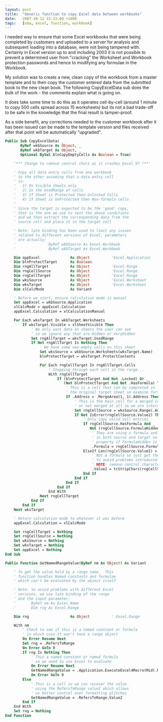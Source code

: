 ```yaml
---
layout: post
title:  "Generic function to copy Excel data between workbooks"
date:   2007-10-12 15:33:00 +1000
tags:   [vba, excel, function, workbook]
---
```


I needed way to ensure that some Excel workbooks that were being
completed by customers and uploaded to a server for analysis and
subsequent loading into a database, were not being tampered with.
Certainly in Excel version up to and including 2003 it is not possible
to prevent a determined user from "cracking" the Worksheet and Workbook
protection passwords and hence to modifying any formulae in the
Workbook.

My solution was to create a new, clean copy of the workbook from a
master template and to then copy the customer entered data from the
submitted book to the new clean book. The following CopyExcelData sub
does the bulk of the work - the comments explain what is going on.

It does take some time to do this as it operates cell-by-cell (around 1
minute to copy 500 cells spread across 15 worksheets) but its not a bad
trade-off to be safe in the knowledge that the final result is
tamper-proof.

As a side benefit, any corrections needed to the customer workbook after
it has been issued can be made to the template version and files
received after that point will be automatically "upgraded".

```vb
Public Sub CopyExcelData( _
       ByRef wkbSource As Object, _
       ByRef wkbTarget As Object, _
       Optional ByVal blnCopyEmptyCells As Boolean = True)

    '*** Change to remove control chars as it crashes Excel 97 ***'

    ' Copy all data entry cells from one workbook
    ' to the other assuming that a data entry cell
    ' is:
    '   1) On Visible sheets only
    '   2) In the UsedRange of cells
    '   3) If Sheet is Protected then Unlocked Cells
    '   4) If Sheet is UnProtected then Non-formula cells
    '
    ' Since the target is expected to be the 'good' copy,
    ' that is the one we use to test the above conditions
    ' and we then extract the corresponding data from the
    ' source cell and place it in the target cell

    ' Note: late binding has been used to limit any issues
    ' related to different versions of Excel, parameters
    ' are actually:
    '               ByRef wkbSource As Excel.Workbook
    '               ByRef wkbTarget As Excel.Workbook

    Dim appExcel              As Object          'Excel.Application
    Dim blnProtectTarget      As Boolean
    Dim rngAllTarget          As Object          'Excel.Range
    Dim rngCellSource         As Object          'Excel.Range
    Dim rngCellTarget         As Object          'Excel.Range
    Dim wksSource             As Object          'Excel.Worksheet
    Dim wksTarget             As Object          'Excel.Worksheet
    Dim xlCalcMode            As Variant

    ' Before we start, ensure calculation mode is manual
    Set appExcel = wkbSource.Application
    xlCalcMode = appExcel.Calculation
    appExcel.Calculation = xlCalculationManual

    For Each wksTarget In wkbTarget.Worksheets
        If wksTarget.Visible = xlSheetVisible Then
            ' We only want data on sheets the user can see
            ' so we ignore any that are Hidden or VeryHidden
            Set rngAllTarget = wksTarget.UsedRange
            If Not rngAllTarget Is Nothing Then
                ' We have some non-empty cells on this sheet
                Set wksSource = wkbSource.Worksheets(wksTarget.Name)
                blnProtectTarget = wksTarget.ProtectContents

                For Each rngCellTarget In rngAllTarget.Cells
                    ' Stepping through each cell in the range...
                    With rngCellTarget
                        If (blnProtectTarget And Not .Locked) Or _
                           (Not blnProtectTarget And Not .HasFormula) Then
                            ' This is a cell that can be completed in
                            ' the original target sheet so examine further
                            If .Address = .MergeArea(1, 1).Address Then
                                ' This is the main cell for a merged set of cells
                                ' or not merged at all so we are interested...
                                Set rngCellSource = wksSource.Range(.Address)
                                If Not IsError(rngCellSource.Value2) Then
                                    ' Only copy valid cell entries
                                    If rngCellSource.HasFormula And _
                                       Not (rngCellSource.FormulaHidden Or .FormulaHidden) Then
                                        ' They are using a formula and we can access the formula
                                        ' in both source and target so transfer it (can't access this
                                        ' property if FormulaHidden is TRUE for either)
                                        .Formula = rngCellSource.Formula
                                    ElseIf Len(rngCellSource.Value2) > 0 Or blnCopyEmptyCells Then
                                        ' Not a formula so just get the value using Value2
                                        ' to avoid problems introduced by incorrect date formats
                                        ' NOTE: remove control characters to avoid Excel 97 crash
                                        .Value2 = tcStripChars(rngCellSource.Value2, scmcRemoveControl)
                                    End If
                                End If
                            End If
                        End If
                    End With
                Next rngCellTarget
            End If
        End If
    Next wksTarget

    ' Return calculation mode to whatever it was before
    appExcel.Calculation = xlCalcMode

    Set rngCellTarget = Nothing
    Set rngCellSource = Nothing
    Set wksSource = Nothing
    Set wksTarget = Nothing
    Set appExcel = Nothing
End Sub

Public Function GetNamedRangeValue(ByRef nm As Object) As Variant

    ' To get the value held by a range name.  This
    ' function handles Named constants and formulae
    ' which can't be evaluated by the object itself

    ' Note: to avoid problems with different Excel
    ' versions, we use late binding of the range
    ' and the input parameter:
    '       ByRef nm As Excel.Name
    '       Dim rng As Excel.Range

    Dim rng                   As Object          ' Excel.Range

    With nm
        ' Check to see if this is a named constant or formula
        ' in which case it won't have a range object
        On Error Resume Next
        Set rng = .RefersToRange
        On Error GoTo 0
        If rng Is Nothing Then
            ' This a named constant or named formula
            ' so we need to use Excel to evaluate
            On Error Resume Next
            GetNamedRangeValue = .Application.ExecuteExcel4Macro(Mid(.RefersToR1C1, 2))
            On Error GoTo 0
        Else
            ' This is a cell so we can recover the value
            ' using the RefersToRange value2 which allows
            ' us better control over formatting glitches
            GetNamedRangeValue = .RefersToRange.Value2
        End If
    End With
    Set rng = Nothing
End Function
```
